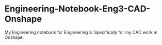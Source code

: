 # Engineering-Notebook-Eng3-CAD-Onshape
My Engineering notebook for Engineering 3. Specifically for my CAD work in Onshape.
